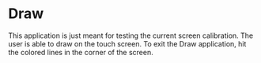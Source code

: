 # Draw
This application is just meant for testing the current screen calibration. The user is able to draw on the touch screen. To exit the Draw application, hit the colored lines in the corner of the screen.